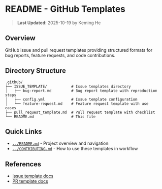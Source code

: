 # README - GitHub Templates

> **Last Updated**: 2025-10-19 by Keming He

## Overview

GitHub issue and pull request templates providing structured formats for bug reports, feature requests, and code contributions.

## Directory Structure

```text
.github/
├── ISSUE_TEMPLATE/           # Issue templates directory
│   ├── bug-report.md         # Bug report template with reproduction steps
│   ├── config.yml            # Issue template configuration
│   └── feature-request.md    # Feature request template with use cases
├── pull_request_template.md  # Pull request template with checklist
└── README.md                 # This file
```

## Quick Links

- [`../README.md`](../README.md) - Project overview and navigation
- [`../CONTRIBUTING.md`](../CONTRIBUTING.md) - How to use these templates in workflow

## References

- [Issue template docs](https://docs.github.com/en/communities/using-templates-to-encourage-useful-issues-and-pull-requests/configuring-issue-templates-for-your-repository)
- [PR template docs](https://docs.github.com/en/communities/using-templates-to-encourage-useful-issues-and-pull-requests/creating-a-pull-request-template-for-your-repository)
